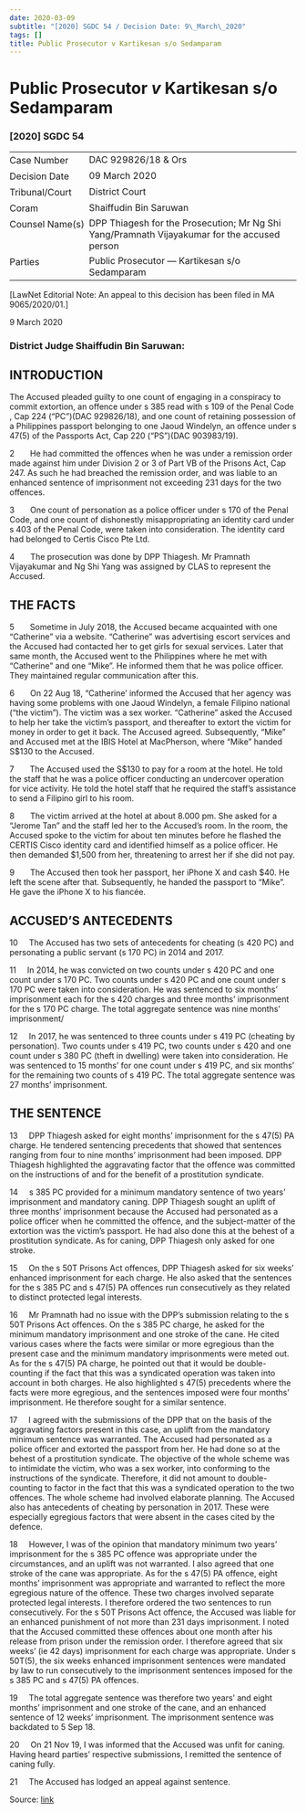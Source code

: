 ```yaml
---
date: 2020-03-09
subtitle: "[2020] SGDC 54 / Decision Date: 9\_March\_2020"
tags: []
title: Public Prosecutor v Kartikesan s/o Sedamparam
---
```

# Public Prosecutor _v_ Kartikesan s/o Sedamparam  

### \[2020\] SGDC 54

<table id="info-table"><tbody><tr class="info-row"><td class="txt-label" style="padding: 4px 0px; white-space: nowrap" valign="top">Case Number</td><td class="txt-body">DAC 929826/18 &amp; Ors</td></tr><tr class="info-row"><td class="txt-label" style="padding: 4px 0px; white-space: nowrap" valign="top">Decision Date</td><td class="txt-body">09 March 2020</td></tr><tr class="info-row"><td class="txt-label" style="padding: 4px 0px; white-space: nowrap" valign="top">Tribunal/Court</td><td class="txt-body">District Court</td></tr><tr class="info-row"><td class="txt-label" style="padding: 4px 0px; white-space: nowrap" valign="top">Coram</td><td class="txt-body">Shaiffudin Bin Saruwan</td></tr><tr class="info-row"><td class="txt-label" style="padding: 4px 0px; white-space: nowrap" valign="top">Counsel Name(s)</td><td class="txt-body">DPP Thiagesh for the Prosecution; Mr Ng Shi Yang/Pramnath Vijayakumar for the accused person</td></tr><tr class="info-row"><td class="txt-label" style="padding: 4px 0px; white-space: nowrap" valign="top">Parties</td><td class="txt-body">Public Prosecutor — Kartikesan s/o Sedamparam</td></tr></tbody></table>

\[LawNet Editorial Note: An appeal to this decision has been filed in MA 9065/2020/01.\]

9 March 2020

### District Judge Shaiffudin Bin Saruwan:

## INTRODUCTION

The Accused pleaded guilty to one count of engaging in a conspiracy to commit extortion, an offence under s 385 read with s 109 of the Penal Code , Cap 224 (“PC”)(DAC 929826/18), and one count of retaining possession of a Philippines passport belonging to one Jaoud Windelyn, an offence under s 47(5) of the Passports Act, Cap 220 (“PS”)(DAC 903983/19).

2       He had committed the offences when he was under a remission order made against him under Division 2 or 3 of Part VB of the Prisons Act, Cap 247. As such he had breached the remission order, and was liable to an enhanced sentence of imprisonment not exceeding 231 days for the two offences.

3       One count of personation as a police officer under s 170 of the Penal Code, and one count of dishonestly misappropriating an identity card under s 403 of the Penal Code, were taken into consideration. The identity card had belonged to Certis Cisco Pte Ltd.

4       The prosecution was done by DPP Thiagesh. Mr Pramnath Vijayakumar and Ng Shi Yang was assigned by CLAS to represent the Accused.

## THE FACTS

5       Sometime in July 2018, the Accused became acquainted with one “Catherine” via a website. “Catherine” was advertising escort services and the Accused had contacted her to get girls for sexual services. Later that same month, the Accused went to the Philippines where he met with “Catherine” and one “Mike”. He informed them that he was police officer. They maintained regular communication after this.

6       On 22 Aug 18, “Catherine’ informed the Accused that her agency was having some problems with one Jaoud Windelyn, a female Filipino national (“the victim”). The victim was a sex worker. “Catherine” asked the Accused to help her take the victim’s passport, and thereafter to extort the victim for money in order to get it back. The Accused agreed. Subsequently, “Mike” and Accused met at the IBIS Hotel at MacPherson, where “Mike” handed S$130 to the Accused.

7       The Accused used the S$130 to pay for a room at the hotel. He told the staff that he was a police officer conducting an undercover operation for vice activity. He told the hotel staff that he required the staff’s assistance to send a Filipino girl to his room.

8       The victim arrived at the hotel at about 8.000 pm. She asked for a “Jerome Tan” and the staff led her to the Accused’s room. In the room, the Accused spoke to the victim for about ten minutes before he flashed the CERTIS Cisco identity card and identified himself as a police officer. He then demanded $1,500 from her, threatening to arrest her if she did not pay.

9       The Accused then took her passport, her iPhone X and cash $40. He left the scene after that. Subsequently, he handed the passport to “Mike”. He gave the iPhone X to his fiancée.

## ACCUSED’S ANTECEDENTS

10     The Accused has two sets of antecedents for cheating (s 420 PC) and personating a public servant (s 170 PC) in 2014 and 2017.

11     In 2014, he was convicted on two counts under s 420 PC and one count under s 170 PC. Two counts under s 420 PC and one count under s 170 PC were taken into consideration. He was sentenced to six months’ imprisonment each for the s 420 charges and three months’ imprisonment for the s 170 PC charge. The total aggregate sentence was nine months’ imprisonment/

12     In 2017, he was sentenced to three counts under s 419 PC (cheating by personation). Two counts under s 419 PC, two counts under s 420 and one count under s 380 PC (theft in dwelling) were taken into consideration. He was sentenced to 15 months’ for one count under s 419 PC, and six months’ for the remaining two counts of s 419 PC. The total aggregate sentence was 27 months’ imprisonment.

## THE SENTENCE

13     DPP Thiagesh asked for eight months’ imprisonment for the s 47(5) PA charge. He tendered sentencing precedents that showed that sentences ranging from four to nine months’ imprisonment had been imposed. DPP Thiagesh highlighted the aggravating factor that the offence was committed on the instructions of and for the benefit of a prostitution syndicate.

14     s 385 PC provided for a minimum mandatory sentence of two years’ imprisonment and mandatory caning. DPP Thiagesh sought an uplift of three months’ imprisonment because the Accused had personated as a police officer when he committed the offence, and the subject-matter of the extortion was the victim’s passport. He had also done this at the behest of a prostitution syndicate. As for caning, DPP Thiagesh only asked for one stroke.

15     On the s 50T Prisons Act offences, DPP Thiagesh asked for six weeks’ enhanced imprisonment for each charge. He also asked that the sentences for the s 385 PC and s 47(5) PA offences run consecutively as they related to distinct protected legal interests.

16     Mr Pramnath had no issue with the DPP’s submission relating to the s 50T Prisons Act offences. On the s 385 PC charge, he asked for the minimum mandatory imprisonment and one stroke of the cane. He cited various cases where the facts were similar or more egregious than the present case and the minimum mandatory imprisonments were meted out. As for the s 47(5) PA charge, he pointed out that it would be double-counting if the fact that this was a syndicated operation was taken into account in both charges. He also highlighted s 47(5) precedents where the facts were more egregious, and the sentences imposed were four months’ imprisonment. He therefore sought for a similar sentence.

17     I agreed with the submissions of the DPP that on the basis of the aggravating factors present in this case, an uplift from the mandatory minimum sentence was warranted. The Accused had personated as a police officer and extorted the passport from her. He had done so at the behest of a prostitution syndicate. The objective of the whole scheme was to intimidate the victim, who was a sex worker, into conforming to the instructions of the syndicate. Therefore, it did not amount to double-counting to factor in the fact that this was a syndicated operation to the two offences. The whole scheme had involved elaborate planning. The Accused also has antecedents of cheating by personation in 2017. These were especially egregious factors that were absent in the cases cited by the defence.

18     However, I was of the opinion that mandatory minimum two years’ imprisonment for the s 385 PC offence was appropriate under the circumstances, and an uplift was not warranted. I also agreed that one stroke of the cane was appropriate. As for the s 47(5) PA offence, eight months’ imprisonment was appropriate and warranted to reflect the more egregious nature of the offence. These two charges involved separate protected legal interests. I therefore ordered the two sentences to run consecutively. For the s 50T Prisons Act offence, the Accused was liable for an enhanced punishment of not more than 231 days imprisonment. I noted that the Accused committed these offences about one month after his release from prison under the remission order. I therefore agreed that six weeks’ (ie 42 days) imprisonment for each charge was appropriate. Under s 50T(5), the six weeks enhanced imprisonment sentences were mandated by law to run consecutively to the imprisonment sentences imposed for the s 385 PC and s 47(5) PA offences.

19     The total aggregate sentence was therefore two years’ and eight months’ imprisonment and one stroke of the cane, and an enhanced sentence of 12 weeks’ imprisonment. The imprisonment sentence was backdated to 5 Sep 18.

20     On 21 Nov 19, I was informed that the Accused was unfit for caning. Having heard parties’ respective submissions, I remitted the sentence of caning fully.

21     The Accused has lodged an appeal against sentence.


Source: [link](https://www.lawnet.sg:443/lawnet/web/lawnet/free-resources?p_p_id=freeresources_WAR_lawnet3baseportlet&p_p_lifecycle=1&p_p_state=normal&p_p_mode=view&_freeresources_WAR_lawnet3baseportlet_action=openContentPage&_freeresources_WAR_lawnet3baseportlet_docId=%2FJudgment%2F24236-SSP.xml)